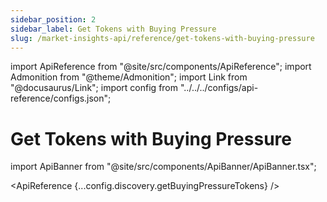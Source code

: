 ```yaml
---
sidebar_position: 2
sidebar_label: Get Tokens with Buying Pressure
slug: /market-insights-api/reference/get-tokens-with-buying-pressure
---
```


import ApiReference from "@site/src/components/ApiReference";
import Admonition from "@theme/Admonition";
import Link from "@docusaurus/Link";
import config from "../../../configs/api-reference/configs.json";

# Get Tokens with Buying Pressure

import ApiBanner from "@site/src/components/ApiBanner/ApiBanner.tsx";

<ApiBanner />

<ApiReference {...config.discovery.getBuyingPressureTokens} />
